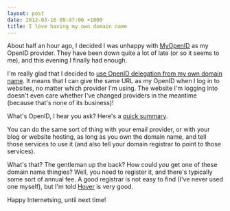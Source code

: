 ```yaml
--- 
layout: post
date: 2012-03-16 09:47:06 +1000
title: I love having my own domain name
---
```

About half an hour ago, I decided I was unhappy with <a href="http://myopenid.com" rel="nofollow">MyOpenID</a> as my OpenID provider. They have been down quite a lot of late (or so it seems to me), and this evening I finally had enough.

I'm really glad that I decided to <a href="http://blog.stackoverflow.com/2009/01/using-your-own-url-as-your-openid/">use OpenID delegation from my own domain name</a>. It means that I can give the same URL as my OpenID when I log in to websites, no matter which provider I'm using. The website I'm logging into doesn't even care whether I've changed providers in the meantime (because that's none of its business)!

What's OpenID, I hear you ask? Here's a <a href="http://openid.net/">quick summary</a>.

You can do the same sort of thing with your email provider, or with your blog or website hosting, as long as you own the domain name, and tell those services to use it (and also tell your domain registrar to point to those services).

What's that? The gentleman up the back? How could <em>you</em> get one of these domain name thingies? Well, you need to register it, and there's typically some sort of annual fee. A good registrar is not easy to find (I've never used one myself), but I'm told <a href="http://hover.com" rel="nofollow">Hover</a> is very good.

Happy Internetsing, until next time!
